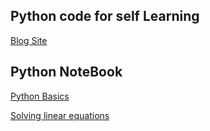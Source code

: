 ## Python code for self Learning 



[Blog Site](https://www.nitendratech.com)

## Python NoteBook


[Python Basics](https://nitendragautam.github.io/python_notebooks/pythonBasics.html)


[Solving linear equations ](https://nitendragautam.github.io/python_notebooks/solve-linear-equations-with-python.html)


